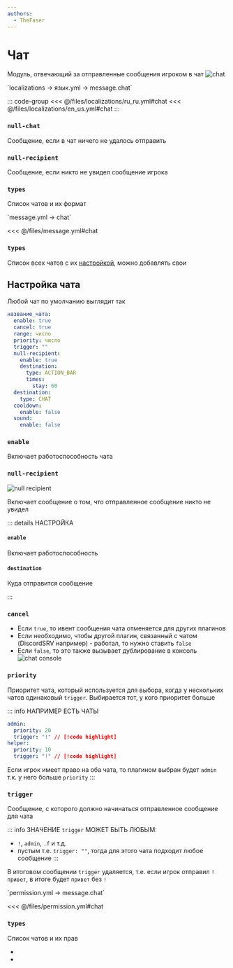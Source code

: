 ```yaml
---
authors:
  - TheFaser
---
```


# Чат

Модуль, отвечающий за отправленные сообщения игроком в чат
![chat](/chat.png)

[//]: # (localization)
<!--@include: @/parts/words.md#localization--> 
<!--@include: @/parts/words.md#path--> `localizations → язык.yml → message.chat`

<!--@include: @/parts/words.md#default--> 

::: code-group
<<< @/files/localizations/ru_ru.yml#chat
<<< @/files/localizations/en_us.yml#chat
:::

### `null-chat`

Сообщение, если в чат ничего не удалось отправить

### `null-recipient`

Сообщение, если никто не увидел сообщение игрока

### `types`

Список чатов и их формат

[//]: # (message.yml)
<!--@include: @/parts/words.md#setting-->
<!--@include: @/parts/words.md#path--> `message.yml → chat`

<!--@include: @/parts/words.md#default-->
<<< @/files/message.yml#chat

<!--@include: @/parts/enable.md-->

### `types`

Список всех чатов с их [настройкой](#настройка-чата), можно добавлять свои

## Настройка чата

Любой чат по умолчанию выглядит так

```yaml
название_чата:
  enable: true
  cancel: true
  range: число
  priority: число
  trigger: ""
  null-recipient:
    enable: true
    destination:
      type: ACTION_BAR
      times:
        stay: 60
  destination:
    type: CHAT
  cooldown:
    enable: false
  sound:
    enable: false
```

### `enable`

Включает работоспособность чата

### `null-recipient`

![null recipient](/nullrecipient.png)

Включает сообщение о том, что отправленное сообщение никто не увидел

::: details НАСТРОЙКА

#### `enable`

Включает работоспособность

#### `destination`

Куда отправится сообщение

:::


### `cancel`

- Если `true`, то ивент сообщения чата отменяется для других плагинов
- Если необходимо, чтобы другой плагин, связанный с чатом (DiscordSRV например) - работал, то нужно ставить `false`
- Если `false`, то это также вызывает дублирование в консоль
  ![chat console](/chatconsole.png)

<!--@include: @/parts/range.md-->

### `priority`

Приоритет чата, который используется для выбора, когда у нескольких чатов одинаковый `trigger`. Выбирается тот, у кого приоритет больше

::: info НАПРИМЕР ЕСТЬ ЧАТЫ
```yaml
admin:
  priority: 20
  trigger: "!" // [!code highlight]
helper:
  priority: 10
  trigger: "!" // [!code highlight]
```

Если игрок имеет право на оба чата, то плагином выбран будет `admin` т.к. у него больше `priority`
:::

### `trigger`

Сообщение, с которого должно начинаться отправленное сообщение для чата

::: info ЗНАЧЕНИЕ `trigger` МОЖЕТ БЫТЬ ЛЮБЫМ:
- `!`, `admin`, `.f` и т.д.
- пустым т.е. `trigger: ""`, тогда для этого чата подходит любое сообщение
  :::

В итоговом сообщении `trigger` удаляется, т.е. если игрок отправил `!привет`, в итоге будет `привет` без `!`

<!--@include: @/parts/destination.md-->
<!--@include: @/parts/cooldown.md-->
<!--@include: @/parts/sound.md-->

[//]: # (permission.yml)
<!--@include: @/parts/words.md#permission-->
<!--@include: @/parts/words.md#path--> `permission.yml → message.chat`

<!--@include: @/parts/words.md#default-->
<<< @/files/permission.yml#chat

<!--@include: @/parts/permission/permissionTier3.md-->

### `types`

Список чатов и их прав

- <!--@include: @/parts/permission/cooldown.md-->
- <!--@include: @/parts/permission/sound.md-->